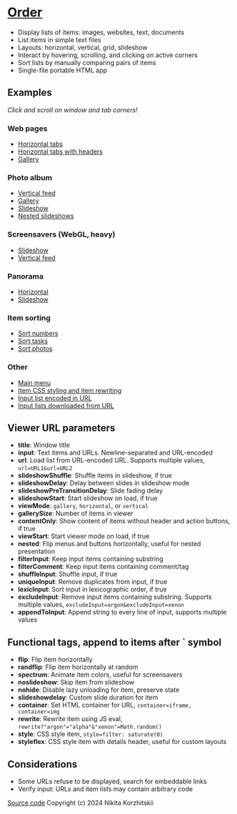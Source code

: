 # [Order](https://github.com/nikita-kun/order)
* Display lists of items: images, websites, text, documents
* List items in simple text files
* Layouts: horizontal, vertical, grid, slideshow
* Interact by hovering, scrolling, and clicking on active corners
* Sort lists by manually comparing pairs of items
* Single-file portable HTML app

## Examples 
*Click and scroll on window and tab corners!*

### Web pages
* [Horizontal tabs](https://nikita-kun.github.io/order/#viewMode=horizontal&viewStart=1&gallerySize=3&title=Web&url=./manual/example-web.txt)
* [Horizontal tabs with headers](https://nikita-kun.github.io/order/#viewMode=horizontal&viewStart=1&gallerySize=3&contentOnly=0&title=Web&url=./manual/example-web.txt)
* [Gallery](https://nikita-kun.github.io/order/#viewMode=gallery&viewStart=1&gallerySize=3&title=Web&url=./manual/example-web.txt)

### Photo album
* [Vertical feed](https://nikita-kun.github.io/order/#viewMode=vertical&viewStart=1&gallerySize=2&shuffleInput=1&title=Photos&url=./manual/example-photo.txt)
* [Gallery](https://nikita-kun.github.io/order/#viewMode=gallery&viewStart=1&gallerySize=2&shuffleInput=1&title=Photos&url=./manual/example-photo.txt)
* [Slideshow](https://nikita-kun.github.io/order/#slideshowDelay=15&slideshowStart=1&title=Photos&url=./manual/example-photo.txt)
* [Nested slideshows](https://nikita-kun.github.io/order/#viewStart=1&viewMode=horizontal&gallerySize=3&nested=1&title=NestedSlideshows&input=%23slideshowDelay%3D10%26slideshowStart%3D1%26title%3DPhotos%26url%3D.%2Fmanual%2Fexample-photo.txt%0A%23slideshowDelay%3D9%26slideshowStart%3D1%26title%3DPhotos%26url%3D.%2Fmanual%2Fexample-photo.txt%0A%23slideshowDelay%3D8%26slideshowStart%3D1%26title%3DPhotos%26url%3D.%2Fmanual%2Fexample-photo.txt)

### Screensavers (WebGL, heavy)
* [Slideshow](https://nikita-kun.github.io/order/#slideshowDelay=25&slideshowStart=1&title=Screensaver&url=./manual/example-screensaver.txt)
* [Vertical feed](https://nikita-kun.github.io/order/#viewMode=vertical&viewStart=1&title=Screensaver&url=./manual/example-screensaver.txt)

### Panorama
* [Horizontal](https://nikita-kun.github.io/order/#viewMode=horizontal&viewStart=1&gallerySize=3&shuffleInput=1&title=Panorama&url=./manual/example-panorama.txt)
* [Slideshow](https://nikita-kun.github.io/order/#slideshowDelay=60&slideshowStart=1&viewMode=horizontal&title=Panorama&url=./manual/example-panorama.txt)

### Item sorting
* [Sort numbers](https://nikita-kun.github.io/order/#sortStart=1&shuffleInput=1&viewMode=vertical&gallerySize=10&title=Sort&input=1%0A2%0A3%0A4%0A5%0A6%0A7%0A8%0A9%0A0)
* [Sort tasks](https://nikita-kun.github.io/order/#sortStart=1&shuffleInput=1&viewMode=vertical&gallerySize=10&title=Sort&input=wash%20dishes%0Adinner%0Asleep%0Aleisure%0Awork%0Awalk)
* [Sort photos](https://nikita-kun.github.io/order/#sortStart=1&shuffleInput=1&viewMode=vertical&gallerySize=5&title=Sort&filterComment=close&url=./manual/example-photo.txt)

### Other
* [Main menu](https://nikita-kun.github.io/order/)
* [Item CSS styling and item rewriting](https://nikita-kun.github.io/order/#viewStart=1&gallerySize=5&contentOnly=0&url=./manual/example-effect.txt)
* [Input list encoded in URL](https://nikita-kun.github.io/order/#input=1%0A2%0A3%0A4%0A5%0A6%0A7%0A8%0A9%0A0)
* [Input lists downloaded from URL](https://nikita-kun.github.io/order/#url=./manual/example-screensaver.txt&url=./manual/example-web.txt)

## Viewer URL parameters
* **title**: Window title
* **input**: Text items and URLs. Newline-separated and URL-encoded
* **url**: Load list from URL-encoded URL. Supports multiple values, `url=URL1&url=URL2`
* **slideshowShuffle**: Shuffle items in slideshow, if true
* **slideshowDelay**: Delay between slides in slideshow mode
* **slideshowPreTransitionDelay**: Slide fading delay
* **slideshowStart**: Start slideshow on load, if true
* **viewMode**: `gallery`, `horizontal`, or `vertical`
* **gallerySize**: Number of items in viewer
* **contentOnly**: Show content of items without header and action buttons, if true
* **viewStart**: Start viewer mode on load, if true
* **nested**: Flip menus and buttons horizontally, useful for nested presentation
* **filterInput**: Keep input items containing substring
* **filterComment**: Keep input items containing comment/tag
* **shuffleInput**: Shuffle input, if true
* **uniqueInput**: Remove duplicates from input, if true
* **lexicInput**: Sort input in lexicographic order, if true
* **excludeInput**: Remove input items containing substring. Supports multiple values, `excludeInput=argon&excludeInput=xenon`
* **appendToInput**: Append string to every line of input, supports multiple values

## Functional tags, append to items after ` symbol
* **flip**: Flip item horizontally
* **randflip**: Flip item horizontally at random
* **spectrum**: Animate item colors, useful for screensavers
* **noslideshow**: Skip item from slideshow
* **nohide**: Disable lazy unloading for item, preserve state
* **slideshowdelay**: Custom slide duration for item
* **container**: Set HTML container for URL, `container=iframe, container=img`
* **rewrite**: Rewrite item using JS eval, `rewrite?"argon"="alpha"&"xenon"=Math.random()`
* **style**: CSS style item, `style=filter: saturate(0)`
* **styleflex**: CSS style item with details header, useful for custom layouts

## Considerations
* Some URLs refuse to be displayed, search for embeddable links
* Verify input: URLs and item lists may contain arbitrary code

[Source code](https://github.com/nikita-kun/order)
Copyright (c) 2024 Nikita Korzhitskii
